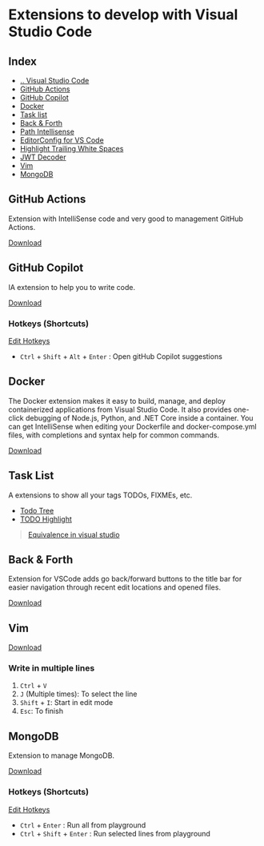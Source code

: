 # Extensions to develop with Visual Studio Code



## Index
- [.. Visual Studio Code](./README.md)
- [GitHub Actions](#extensions-github-actions)
- [GitHub Copilot](#extensions-github-Copilot)
- [Docker](#extensions-github-docker)
- [Task list](#extensions-tasklist)
- [Back & Forth](#extensions-back-forth)
- [Path Intellisense](https://marketplace.visualstudio.com/items?itemName=christian-kohler.path-intellisense)
- [EditorConfig for VS Code](https://marketplace.visualstudio.com/items?itemName=EditorConfig.EditorConfig)
- [Highlight Trailing White Spaces](https://marketplace.visualstudio.com/items?itemName=ybaumes.highlight-trailing-white-spaces)
- [JWT Decoder](https://marketplace.visualstudio.com/items?itemName=jflbr.jwt-decoder)
- [Vim](#extensions-vim)
- [MongoDB](#extensions-mongodb)


## GitHub Actions <a name="extensions-github-actions"></a>
Extension with IntelliSense code and very good to management GitHub Actions.

[Download](https://marketplace.visualstudio.com/items?itemName=cschleiden.vscode-github-actions)



## GitHub Copilot <a name="extensions-github-Copilot"></a>
IA extension to help you to write code.

[Download](https://marketplace.visualstudio.com/items?itemName=GitHub.copilot)

### Hotkeys (Shortcuts) <a name="hotkeys"></a>

[Edit Hotkeys](README.md#hotkeys-edit)

- `Ctrl` + `Shift` + `Alt` + `Enter` : Open gitHub Copilot suggestions



## Docker <a name="extensions-github-docker"></a>
The Docker extension makes it easy to build, manage, and deploy containerized applications from Visual Studio Code. It also provides one-click debugging of Node.js, Python, and .NET Core inside a container.
You can get IntelliSense when editing your Dockerfile and docker-compose.yml files, with completions and syntax help for common commands.

[Download](https://marketplace.visualstudio.com/items?itemName=ms-azuretools.vscode-docker)



## Task List <a name="extensions-tasklist"></a>
A extensions to show all your tags TODOs, FIXMEs, etc.
- [Todo Tree](https://marketplace.visualstudio.com/items?itemName=Gruntfuggly.todo-tree)
- [TODO Highlight](https://marketplace.visualstudio.com/items?itemName=wayou.vscode-todo-highlight)
> [Equivalence in visual studio](../VisualStudio.md#tools-tasklist)



## Back & Forth <a name="extensions-back-forth"></a>
Extension for VSCode adds go back/forward buttons to the title bar for easier navigation through recent edit locations and opened files.

[Download](https://marketplace.visualstudio.com/items?itemName=nick-rudenko.back-n-forth)


## Vim <a name="extensions-vim"></a>
[Download](https://marketplace.visualstudio.com/items?itemName=vscodevim.vim)

### Write in multiple lines <a name="extensions-vim-write-multiple-lines"></a>

1. `Ctrl` + `V`
2. `J` (Multiple times): To select the line
3. `Shift` + `I`: Start in edit mode
4. `Esc`: To finish



## MongoDB <a name="extensions-mongodb"></a>
Extension to manage MongoDB.

[Download](https://marketplace.visualstudio.com/items?itemName=mongodb.mongodb-vscode)

### Hotkeys (Shortcuts) <a name="hotkeys"></a>

[Edit Hotkeys](README.md#hotkeys-edit)

- `Ctrl` + `Enter` : Run all from playground
- `Ctrl` + `Shift` + `Enter` : Run selected lines from playground